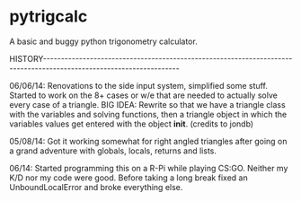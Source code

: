 pytrigcalc
==========

A basic and buggy python trigonometry calculator.


HISTORY--------------------------------------------------------------------------------------------------------------------

06/06/14: Renovations to the side input system, simplified some stuff. Started to work on the 8+ cases or w/e that are needed to actually solve every case of a triangle.
BIG IDEA: Rewrite so that we have a triangle class with the variables and solving functions, then a triangle object in which the variables values get entered with the object __init__. (credits to jondb)

05/08/14: Got it working somewhat for right angled triangles after going on a grand adventure with globals, locals, returns and lists.

06/14: Started programming this on a R-Pi while playing CS:GO. Neither my K/D nor my code were good. Before taking a long break fixed an UnboundLocalError and broke everything else.

